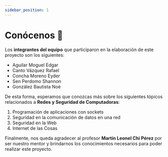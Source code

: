 ```yaml
---
sidebar_position: 1
---
```


# Conócenos 👋

Los **integrantes del equipo** que participaron en la elaboración de este proyecto son los siguientes:

- Aguilar Moguel Edgar
- Canto Vázquez Rafael
- Concha Moreno Eyder
- Sen Perdomo Shannon
- González Bautista Noé

De esta forma, esperamos que conozcas más sobre los siguientes tópicos relacionados a **Redes y Seguridad de Computadoras**:

1. Programación de aplicaciones con sockets
2. Seguridad en la comunicación de datos en una red
3. Seguridad en la Web
4. Internet de las Cosas

Finalmente, nos queda agradecer al profesor **Martín Leonel Chi Pérez** por ser nuestro mentor y brindarnos los conocimientos necesarios para poder realizar este proyecto.
